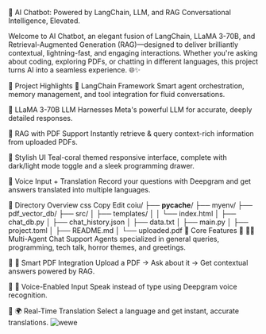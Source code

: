 🤖 AI Chatbot: Powered by LangChain, LLM, and RAG
Conversational Intelligence, Elevated.

Welcome to AI Chatbot, an elegant fusion of LangChain, LLaMA 3-70B, and Retrieval-Augmented Generation (RAG)—designed to deliver brilliantly contextual, lightning-fast, and engaging interactions. Whether you're asking about coding, exploring PDFs, or chatting in different languages, this project turns AI into a seamless experience. 🌐✨

🚀 Project Highlights
🔹 LangChain Framework
Smart agent orchestration, memory management, and tool integration for fluid conversations.

🔹 LLaMA 3-70B LLM
Harnesses Meta's powerful LLM for accurate, deeply detailed responses.

🔹 RAG with PDF Support
Instantly retrieve & query context-rich information from uploaded PDFs.

🔹 Stylish UI
Teal-coral themed responsive interface, complete with dark/light mode toggle and a sleek programming drawer.

🔹 Voice Input + Translation
Record your questions with Deepgram and get answers translated into multiple languages.

📂 Directory Overview
css
Copy
Edit
coiu/
├── __pycache__/
├── myenv/
├── pdf_vector_db/
├── src/
│   ├── templates/
│   │   └── index.html
│   ├── chat_db.py
│   ├── chat_history.json
│   ├── data.txt
│   ├── main.py
│   ├── project.toml
│   ├── README.md
│   └── uploaded.pdf
🧠 Core Features
🔹 🧑‍💻 Multi-Agent Chat Support
Agents specialized in general queries, programming, tech talk, horror themes, and greetings.

🔹 📄 Smart PDF Integration
Upload a PDF → Ask about it → Get contextual answers powered by RAG.

🔹 🎤 Voice-Enabled Input
Speak instead of type using Deepgram voice recognition.

🔹 🌍 Real-Time Translation
Select a language and get instant, accurate translations.
![wewe](https://github.com/user-attachments/assets/4b5f6c5e-5219-4c4a-b233-e05e2a868685)

